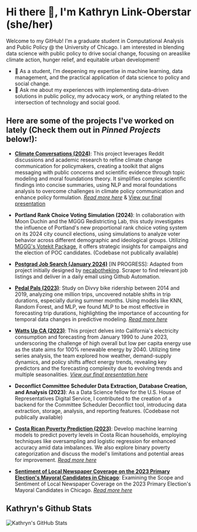 # Hi there 👋, I'm Kathryn Link-Oberstar (she/her)

Welcome to my GitHub! I'm a graduate student in Computational Analysis and Public Policy @ the University of Chicago.  I am interested in blending data science with public policy to drive social change, focusing on areaslike climate action, hunger relief, and equitable urban development!

- 🌱 As a student, I’m deepening my expertise in machine learning, data management, and the practical application of data science to policy and social change.
- 💬 Ask me about my experiences with implementing data-driven solutions in public policy, my advocacy work, or anything related to the intersection of technology and social good.

## Here are some of the projects I've worked on lately (Check them out in *Pinned Projects* below!):

- **[Climate Conversations (2024)](https://github.com/ehabich/climate-conversations)**: This project leverages Reddit discussions and academic research to refine climate change communication for policymakers, creating a toolkit that aligns messaging with public concerns and scientific evidence through topic modeling and moral foundations theory. It simplifies complex scientific findings into concise summaries, using NLP and moral foundations analysis to overcome challenges in climate policy communication and enhance policy formulation. [*Read more here*](https://github.com/ehabich/climate-conversations/blob/9b53041d0f4d33a0907add9d58a602510ef8ce05/Final%20Report.pdf) & [View our final presentation](https://github.com/ehabich/climate-conversations/blob/9b53041d0f4d33a0907add9d58a602510ef8ce05/Final%20Presentation.pdf)

- **Portland Rank Choice Voting Simulation (2024)**: In collaboration with Moon Duchin and the MGGG Redistricting Lab, this study investigates the influence of Portland's new proportional rank choice voting system on its 2024 city council elections, using simulations to analyze voter behavior across different demographic and ideological groups. Utilizing [MGGG's Votekit Package](https://github.com/mggg/VoteKit), it offers strategic insights for campaigns and the election of POC candidates. (Codebase not publically available) 

- **[Postgrad Job Search (January 2024)](https://github.com/klinkoberstar/postgrad-job-search)** [IN PROGRESS]: Adapted from project initially designed by [necabotheking](https://github.com/necabotheking). Scraper to find relevant job listings and deliver in a daily email using Github Automation.
  
- **[Pedal Pals (2023)](https://github.com/klinkoberstar/pedal_pals)**: Study on Divvy bike ridership between 2014 and 2019, analyzing one million trips, uncovered notable shifts in trip durations, especially during summer months. Using models like KNN, Random Forest, and MLP, we found MLP to be most effective in forecasting trip durations, highlighting the importance of accounting for temporal data changes in predictive modeling. [*Read more here*](https://github.com/klinkoberstar/pedal_pals/blob/28cf7a6e9ec5ed1effae1599ea5273974046632d/Concept%20Drift%20and%20Predicting%20Duration%20of%20Divvy%20Bike%20Trips.pdf)

- **[Watts Up CA (2023)](https://github.com/meganhmoore/watts-up-ca)**: This project delves into California's electricity consumption and forecasting from January 1990 to June 2023, underscoring the challenge of high overall but low per capita energy use as the state aims for 100% renewable energy by 2040. Utilizing time series analysis, the team explored how weather, demand-supply dynamics, and policy shifts affect energy trends, revealing key predictors and the forecasting complexity due to evolving trends and multiple seasonalities. [*View our final presentation here*](https://github.com/meganhmoore/watts-up-ca/blob/3f4d7811154e3f89a0d2269b0cf1cc2db5ed7e56/final_presentation.pdf)

- **Deconflict Committee Scheduler Data Extraction, Database Creation, and Analysis (2023)**: As a Data Science fellow for the U.S. House of Representatives Digital Service, I contributed to the creation of a backend for the Committee Scheduler Deconflict tool, introducing data extraction, storage, analysis, and reporting features. (Codebase not publically available) 
  
- **[Costa Rican Poverty Prediction (2023)](https://github.com/andrewjtdunn/Costa-Rican-Household-Poverty-Level-Prediction)**: Develop machine learning models to predict poverty levels in Costa Rican households, employing techniques like oversampling and logistic regression for enhanced accuracy amid data imbalances. We also explore binary poverty categorization and discuss the model's limitations and potential areas for improvement. [*Read more here*](https://github.com/andrewjtdunn/Costa-Rican-Household-Poverty-Level-Prediction/blob/49ef849657fcd36a8d3adfe05ab418cedf85c77d/Summary%20Report.pdf)

- **[Sentiment of Local Newspaper Coverage on the 2023 Primary Election's Mayoral Candidates in Chicago](https://github.com/uchicago-mscapp-projects/databased_project)**: Examining the Scope and Sentiment of Local Newspaper Coverage on the 2023 Primary Election's Mayoral Candidates in Chicago. [*Read more here*](https://github.com/uchicago-mscapp-projects/databased_project/blob/ec9233f17a1cf63b676e113b3484415c2df6aad5/proj-paper.pdf)

## Kathryn's Github Stats

![Kathryn's GitHub Stats](https://github-readme-stats.vercel.app/api?username=klinkoberstar&show_icons=true&theme=vue)




